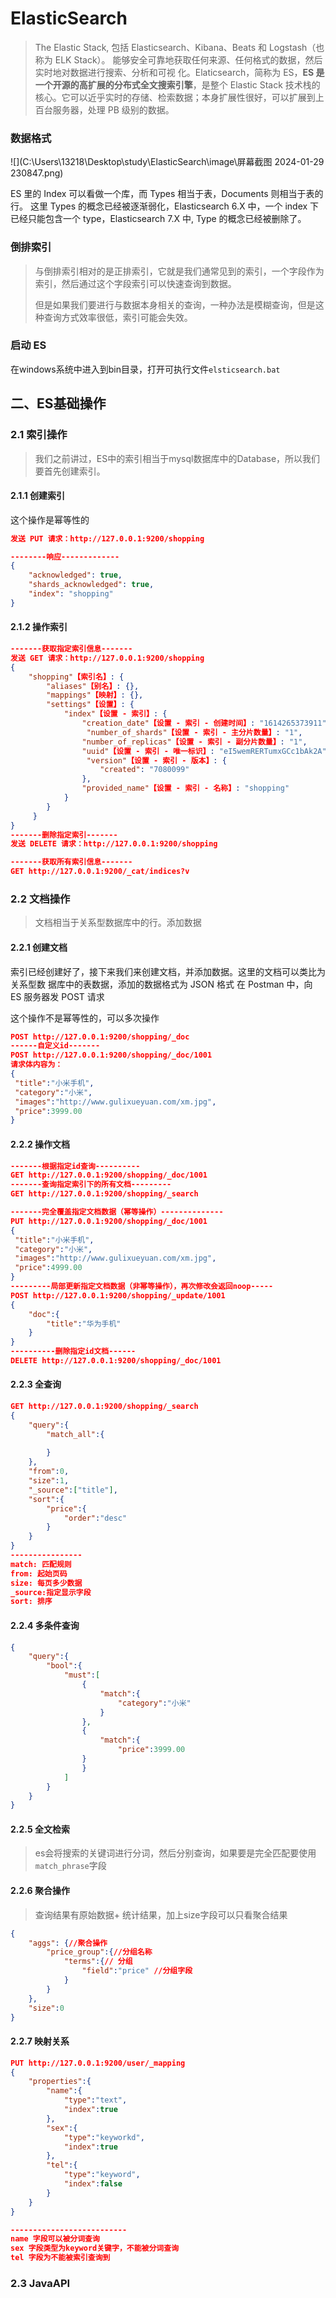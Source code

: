 # ElasticSearch

> The Elastic Stack, 包括 Elasticsearch、Kibana、Beats 和 Logstash（也称为 ELK Stack）。 能够安全可靠地获取任何来源、任何格式的数据，然后实时地对数据进行搜索、分析和可视 化。Elaticsearch，简称为 ES，**ES 是一个开源的高扩展的分布式全文搜索引擎**，是整个 Elastic  Stack 技术栈的核心。它可以近乎实时的存储、检索数据；本身扩展性很好，可以扩展到上 百台服务器，处理 PB 级别的数据。



### 数据格式

![](C:\Users\13218\Desktop\study\ElasticSearch\image\屏幕截图 2024-01-29 230847.png)

ES 里的 Index 可以看做一个库，而 Types 相当于表，Documents 则相当于表的行。 这里 Types 的概念已经被逐渐弱化，Elasticsearch 6.X 中，一个 index 下已经只能包含一个 type，Elasticsearch 7.X 中, Type 的概念已经被删除了。

### 倒排索引

> 与倒排索引相对的是正排索引，它就是我们通常见到的索引，一个字段作为索引，然后通过这个字段索引可以快速查询到数据。
>
> 但是如果我们要进行与数据本身相关的查询，一种办法是模糊查询，但是这种查询方式效率很低，索引可能会失效。



### 启动 ES

在windows系统中进入到bin目录，打开可执行文件`elsticsearch.bat`

## 二、ES基础操作

### 2.1 索引操作

> 我们之前讲过，ES中的索引相当于mysql数据库中的Database，所以我们要首先创建索引。

#### 2.1.1 创建索引

这个操作是幂等性的

```json
发送 PUT 请求：http://127.0.0.1:9200/shopping

--------响应-------------
{
    "acknowledged": true,
    "shards_acknowledged": true,
    "index": "shopping"
}
```

#### 2.1.2 操作索引

```json
-------获取指定索引信息-------
发送 GET 请求：http://127.0.0.1:9200/shopping
{
 	"shopping"【索引名】: { 
 		"aliases"【别名】: {},
 		"mappings"【映射】: {},
 		"settings"【设置】: {
 			"index"【设置 - 索引】: {
 				"creation_date"【设置 - 索引 - 创建时间】: "1614265373911",
				 "number_of_shards"【设置 - 索引 - 主分片数量】: "1",
 				"number_of_replicas"【设置 - 索引 - 副分片数量】: "1",
 				"uuid"【设置 - 索引 - 唯一标识】: "eI5wemRERTumxGCc1bAk2A",
                 "version"【设置 - 索引 - 版本】: {
 					"created": "7080099"
 				},
 				"provided_name"【设置 - 索引 - 名称】: "shopping"
 			}
 		}
	 }
}
-------删除指定索引-------
发送 DELETE 请求：http://127.0.0.1:9200/shopping

-------获取所有索引信息-------
GET http://127.0.0.1:9200/_cat/indices?v
```



### 2.2 文档操作

> 文档相当于关系型数据库中的行。添加数据

#### 2.2.1 创建文档

索引已经创建好了，接下来我们来创建文档，并添加数据。这里的文档可以类比为关系型数 据库中的表数据，添加的数据格式为 JSON 格式 在 Postman 中，向 ES 服务器发 POST 请求

这个操作不是幂等性的，可以多次操作

```json
POST http://127.0.0.1:9200/shopping/_doc
------自定义id-------
POST http://127.0.0.1:9200/shopping/_doc/1001
请求体内容为：
{
 "title":"小米手机",
 "category":"小米",
 "images":"http://www.gulixueyuan.com/xm.jpg",
 "price":3999.00
}
```

#### 2.2.2 操作文档

```json
-------根据指定id查询----------
GET http://127.0.0.1:9200/shopping/_doc/1001
-------查询指定索引下的所有文档---------
GET http://127.0.0.1:9200/shopping/_search

-------完全覆盖指定文档数据（幂等操作）--------------
PUT http://127.0.0.1:9200/shopping/_doc/1001
{
 "title":"小米手机",
 "category":"小米",
 "images":"http://www.gulixueyuan.com/xm.jpg",
 "price":4999.00
}
---------局部更新指定文档数据（非幂等操作），再次修改会返回noop-----
POST http://127.0.0.1:9200/shopping/_update/1001
{
    "doc":{
        "title":"华为手机"
    }
}
----------删除指定id文档------
DELETE http://127.0.0.1:9200/shopping/_doc/1001
```

#### 2.2.3 全查询

```json
GET http://127.0.0.1:9200/shopping/_search
{
    "query":{
        "match_all":{
            
        }
    },
    "from":0,
    "size":1,
    "_source":["title"],
    "sort":{
        "price":{
            "order":"desc"
        }
    }
}
----------------
match: 匹配规则
from: 起始页码
size: 每页多少数据
_source:指定显示字段
sort: 排序
```



#### 2.2.4 多条件查询

```json
{
    "query":{
        "bool":{
            "must":[
                {
                    "match":{
                        "category":"小米"
                    }
                },
                {
                	"match":{
                		"price":3999.00
                }
                }
            ]
        }
    }
}
```

#### 2.2.5 全文检索

> es会将搜索的关键词进行分词，然后分别查询，如果要是完全匹配要使用`match_phrase`字段



#### 2.2.6 聚合操作

> 查询结果有原始数据+ 统计结果，加上size字段可以只看聚合结果

```json
{
    "aggs": {//聚合操作
        "price_group":{//分组名称
            "terms":{// 分组
                "field":"price" //分组字段
            }
        }
    },
    "size":0
}
```



#### 2.2.7 映射关系

 ```json
 PUT http://127.0.0.1:9200/user/_mapping
 {
     "properties":{
         "name":{
             "type":"text",
             "index":true
         },
         "sex":{
             "type":"keyworkd",
             "index":true
         },
         "tel":{
             "type":"keyword",
             "index":false
         }
     }
 }
 
 --------------------------
 name 字段可以被分词查询
 sex 字段类型为keyword关键字，不能被分词查询
 tel 字段为不能被索引查询到
 ```



### 2.3 JavaAPI





